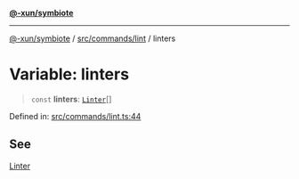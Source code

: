 [**@-xun/symbiote**](../../../../README.md)

***

[@-xun/symbiote](../../../../README.md) / [src/commands/lint](../README.md) / linters

# Variable: linters

> `const` **linters**: [`Linter`](../enumerations/Linter.md)[]

Defined in: [src/commands/lint.ts:44](https://github.com/Xunnamius/symbiote/blob/cef28b21a1184891fa2969c3a3fa80ab4446b3b6/src/commands/lint.ts#L44)

## See

[Linter](../enumerations/Linter.md)
